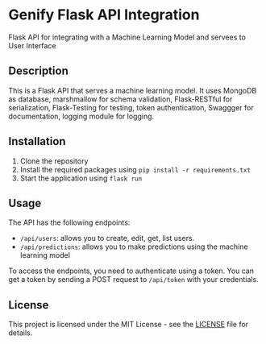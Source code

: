 # Genify Flask API Integration

Flask API for integrating with a Machine Learning Model and servees to User Interface

## Description

This is a Flask API that serves a machine learning model. It uses MongoDB as database, marshmallow for schema validation, Flask-RESTful for serialization, Flask-Testing for testing, token authentication, Swaggger for documentation, logging module for logging.

## Installation

1. Clone the repository
2. Install the required packages using `pip install -r requirements.txt`
3. Start the application using `flask run`

## Usage

The API has the following endpoints:

- `/api/users`: allows you to create, edit, get, list users.
- `/api/predictions`: allows you to make predictions using the machine learning model

To access the endpoints, you need to authenticate using a token. You can get a token by sending a POST request to `/api/token` with your credentials.

## License

This project is licensed under the MIT License - see the [LICENSE](LICENSE) file for details.
